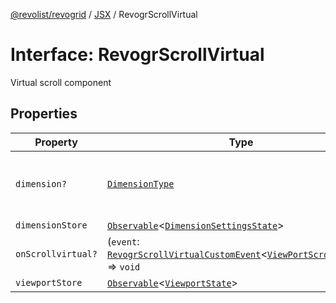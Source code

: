 [@revolist/revogrid](README.md) / [JSX](Namespace.JSX.md) / RevogrScrollVirtual

# Interface: RevogrScrollVirtual

Virtual scroll component

## Properties

| Property | Type | Description | Defined in |
| ------ | ------ | ------ | ------ |
| `dimension?` | [`DimensionType`](TypeAlias.DimensionType.md) | Scroll dimension (`X` - `rgCol` or `Y` - `rgRow`) | [src/components.d.ts:2067](https://github.com/revolist/revogrid/blob/424884a9332ccde4a5d40c39536fe61d1ccacbfc/src/components.d.ts#L2067) |
| `dimensionStore` | [`Observable`](TypeAlias.Observable.md)\<[`DimensionSettingsState`](Interface.DimensionSettingsState.md)\> | Dimensions | [src/components.d.ts:2071](https://github.com/revolist/revogrid/blob/424884a9332ccde4a5d40c39536fe61d1ccacbfc/src/components.d.ts#L2071) |
| `onScrollvirtual?` | (`event`: [`RevogrScrollVirtualCustomEvent`](Interface.RevogrScrollVirtualCustomEvent.md)\<[`ViewPortScrollEvent`](TypeAlias.ViewPortScrollEvent.md)\>) => `void` | Scroll event | [src/components.d.ts:2075](https://github.com/revolist/revogrid/blob/424884a9332ccde4a5d40c39536fe61d1ccacbfc/src/components.d.ts#L2075) |
| `viewportStore` | [`Observable`](TypeAlias.Observable.md)\<[`ViewportState`](Interface.ViewportState.md)\> | Viewport | [src/components.d.ts:2079](https://github.com/revolist/revogrid/blob/424884a9332ccde4a5d40c39536fe61d1ccacbfc/src/components.d.ts#L2079) |

